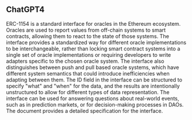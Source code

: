 ## ChatGPT4

ERC-1154 is a standard interface for oracles in the Ethereum ecosystem. Oracles are used to report values from off-chain systems to smart contracts, allowing them to react to the state of those systems. The interface provides a standardized way for different oracle implementations to be interchangeable, rather than locking smart contract systems into a single set of oracle implementations or requiring developers to write adapters specific to the chosen oracle system. The interface also distinguishes between push and pull based oracle systems, which have different system semantics that could introduce inefficiencies when adapting between them. The ID field in the interface can be structured to specify "what" and "when" for the data, and the results are intentionally unstructured to allow for different types of data representation. The interface can be used for answering questions about real-world events, such as in prediction markets, or for decision-making processes in DAOs. The document provides a detailed specification for the interface.

